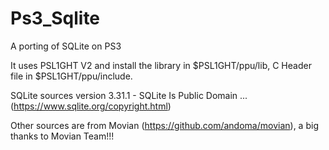 # Ps3_Sqlite
A porting of SQLite on PS3

It uses PSL1GHT V2 and install the library in $PSL1GHT/ppu/lib, C Header file in $PSL1GHT/ppu/include.

SQLite sources version 3.31.1 - SQLite Is Public Domain ... (https://www.sqlite.org/copyright.html)

Other sources are from Movian (https://github.com/andoma/movian), a big thanks to Movian Team!!!
